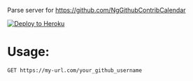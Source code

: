 Parse server for https://github.com/NgGithubContribCalendar

[![Deploy to Heroku](https://www.herokucdn.com/deploy/button.png)](https://www.heroku.com/deploy/?template=https://github.com/NgGithubContribCalendar/server)

# Usage:

`GET https://my-url.com/your_github_username`